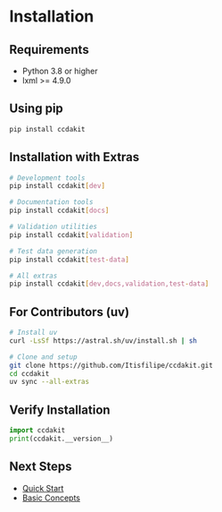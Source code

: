 # Installation

## Requirements

- Python 3.8 or higher
- lxml >= 4.9.0

## Using pip

```bash
pip install ccdakit
```

## Installation with Extras

```bash
# Development tools
pip install ccdakit[dev]

# Documentation tools
pip install ccdakit[docs]

# Validation utilities
pip install ccdakit[validation]

# Test data generation
pip install ccdakit[test-data]

# All extras
pip install ccdakit[dev,docs,validation,test-data]
```

## For Contributors (uv)

```bash
# Install uv
curl -LsSf https://astral.sh/uv/install.sh | sh

# Clone and setup
git clone https://github.com/Itisfilipe/ccdakit.git
cd ccdakit
uv sync --all-extras
```

## Verify Installation

```python
import ccdakit
print(ccdakit.__version__)
```

## Next Steps

- [Quick Start](quickstart.md)
- [Basic Concepts](concepts.md)
